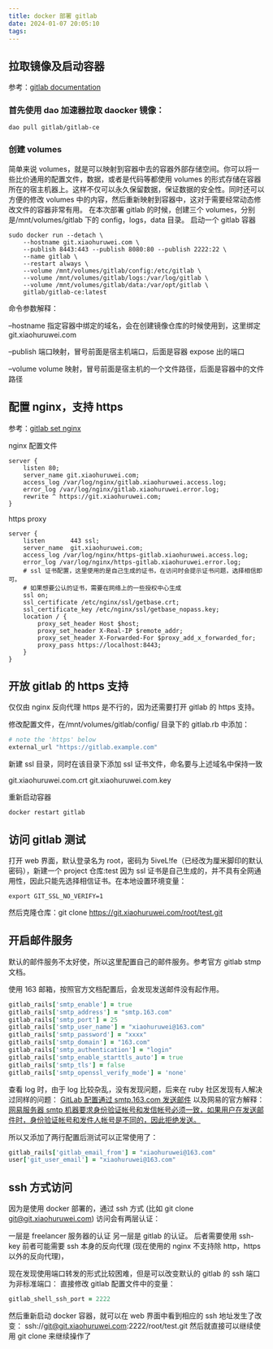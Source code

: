 ```yaml
---
title: docker 部署 gitlab
date: 2024-01-07 20:05:10
tags:
---
```


## 拉取镜像及启动容器
参考：[gitlab documentation](https://docs.gitlab.com/ee/install/docker.html)

### 首先使用 dao 加速器拉取 daocker 镜像：

```shell
dao pull gitlab/gitlab-ce
```

### 创建 volumes
简单来说 volumes，就是可以映射到容器中去的容器外部存储空间。你可以将一些比价通用的配置文件，数据，或者是代码等都使用 volumes 的形式存储在容器所在的宿主机器上。这样不仅可以永久保留数据，保证数据的安全性。同时还可以方便的修改 volumes 中的内容，然后重新映射到容器中，这对于需要经常动态修改文件的容器非常有用。
在本次部署 gitlab 的时候，创建三个 volumes，分别是/mnt/volumes/gitlab 下的 config，logs，data 目录。
启动一个 gitlab 容器

```shell
sudo docker run --detach \
    --hostname git.xiaohuruwei.com \
    --publish 8443:443 --publish 8080:80 --publish 2222:22 \
    --name gitlab \
    --restart always \
    --volume /mnt/volumes/gitlab/config:/etc/gitlab \
    --volume /mnt/volumes/gitlab/logs:/var/log/gitlab \
    --volume /mnt/volumes/gitlab/data:/var/opt/gitlab \
    gitlab/gitlab-ce:latest
```

命令参数解释：

–hostname
指定容器中绑定的域名，会在创建镜像仓库的时候使用到，这里绑定 git.xiaohuruwei.com

–publish
端口映射，冒号前面是宿主机端口，后面是容器 expose 出的端口

–volume
volume 映射，冒号前面是宿主机的一个文件路径，后面是容器中的文件路径

## 配置 nginx，支持 https
参考：[gitlab set nginx](https://gitlab.com/gitlab-org/omnibus-gitlab/blob/master/doc/settings/nginx.md#enable-https)

nginx 配置文件
```nginx
server {
    listen 80;
    server_name git.xiaohuruwei.com;
    access_log /var/log/nginx/gitlab.xiaohuruwei.access.log;
    error_log /var/log/nginx/gitlab.xiaohuruwei.error.log;
    rewrite ^ https://git.xiaohuruwei.com;
}
```

https proxy
```nginx
server {
    listen       443 ssl;
    server_name  git.xiaohuruwei.com;
    access_log /var/log/nginx/https-gitlab.xiaohuruwei.access.log;
    error_log /var/log/nginx/https-gitlab.xiaohuruwei.error.log;
    # ssl 证书配置，这里使用的是自己生成的证书，在访问时会提示证书问题，选择相信即可。
    # 如果想要公认的证书，需要在网络上的一些授权中心生成
    ssl on;
    ssl_certificate /etc/nginx/ssl/getbase.crt;
    ssl_certificate_key /etc/nginx/ssl/getbase_nopass.key;
    location / {
        proxy_set_header Host $host;
        proxy_set_header X-Real-IP $remote_addr;
        proxy_set_header X-Forwarded-For $proxy_add_x_forwarded_for;
        proxy_pass https://localhost:8443;
    }
}
```

## 开放 gitlab 的 https 支持
仅仅由 nginx 反向代理 https 是不行的，因为还需要打开 gitlab 的 https 支持。

修改配置文件，在/mnt/volumes/gitlab/config/ 目录下的 gitlab.rb 中添加：

```ruby
# note the 'https' below
external_url "https://gitlab.example.com"
```

新建 ssl 目录，同时在该目录下添加 ssl 证书文件，命名要与上述域名中保持一致

git.xiaohuruwei.com.crt
git.xiaohuruwei.com.key

重新启动容器

```shell
docker restart gitlab
```

## 访问 gitlab 测试
打开 web 界面，默认登录名为 root，密码为 5iveL!fe（已经改为厘米脚印的默认密码），新建一个 project 仓库:test
因为 ssl 证书是自己生成的，并不具有全网通用性，因此只能先选择相信证书。在本地设置环境变量：

```shell
export GIT_SSL_NO_VERIFY=1
```

然后克隆仓库：git clone https://git.xiaohuruwei.com/root/test.git

## 开启邮件服务
默认的邮件服务不太好使，所以这里配置自己的邮件服务。参考官方 gitlab stmp 文档。

使用 163 邮箱，按照官方文档配置后，会发现发送邮件没有起作用。

```ruby
gitlab_rails['smtp_enable'] = true
gitlab_rails['smtp_address'] = "smtp.163.com"
gitlab_rails['smtp_port'] = 25
gitlab_rails['smtp_user_name'] = "xiaohuruwei@163.com"
gitlab_rails['smtp_password'] = "xxxx"
gitlab_rails['smtp_domain'] = "163.com"
gitlab_rails['smtp_authentication'] = "login"
gitlab_rails['smtp_enable_starttls_auto'] = true
gitlab_rails['smtp_tls'] = false
gitlab_rails['smtp_openssl_verify_mode'] = 'none'
```

查看 log 时，由于 log 比较杂乱，没有发现问题，后来在 ruby 社区发现有人解决过同样的问题：
[GitLab 配置通过 smtp.163.com 发送邮件](https://ruby-china.org/topics/20450)
以及网易的官方解释：
[网易服务器 smtp 机器要求身份验证帐号和发信帐号必须一致，如果用户在发送邮件时，身份验证帐号和发件人帐号是不同的，因此拒绝发送。](https://www.mail163.cn/fault/analysis/1109.html)

所以又添加了两行配置后测试可以正常使用了：

```ruby
gitlab_rails['gitlab_email_from'] = "xiaohuruwei@163.com"
user['git_user_email'] = "xiaohuruwei@163.com"
```
## ssh 方式访问
因为是使用 docker 部署的，通过 ssh 方式 (比如 git clone git@git.xiaohuruwei.com) 访问会有两层认证：

一层是 freelancer 服务器的认证
另一层是 gitlab 的认证。
后者需要使用 ssh-key
前者可能需要 ssh 本身的反向代理 (现在使用的 nginx 不支持除 http，https 以外的反向代理)，

现在发现使用端口转发的形式比较困难，但是可以改变默认的 gitlab 的 ssh 端口为非标准端口：
直接修改 gitlab 配置文件中的变量：

```ruby
gitlab_shell_ssh_port = 2222
```

然后重新启动 docker 容器，就可以在 web 界面中看到相应的 ssh 地址发生了改变：
ssh://git@git.xiaohuruwei.com:2222/root/test.git 然后就直接可以继续使用 git clone 来继续操作了
